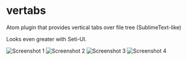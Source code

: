 # vertabs

Atom plugin that provides vertical tabs over file tree (SublimeText-like)

Looks even greater with Seti-UI.

![Screenshot 1](http://public.dun.ai/public/screenshots/149571540444.jpg)
![Screenshot 2](http://public.dun.ai/public/screenshots/14957153670.jpg)
![Screenshot 3](http://public.dun.ai/public/screenshots/149571471971.jpg)
![Screenshot 4](http://public.dun.ai/public/screenshots/149571475094.jpg)
